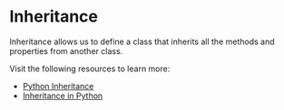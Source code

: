 # Inheritance

Inheritance allows us to define a class that inherits all the methods and properties from another class.

Visit the following resources to learn more:

- [Python Inheritance](https://www.w3schools.com/python/python_inheritance.asp)
- [Inheritance in Python](https://www.javatpoint.com/inheritance-in-python)
